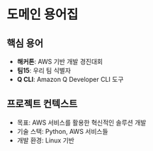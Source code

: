 # 도메인 용어집

## 핵심 용어
- **해커톤**: AWS 기반 개발 경진대회
- **팀15**: 우리 팀 식별자
- **Q CLI**: Amazon Q Developer CLI 도구

## 프로젝트 컨텍스트
- 목표: AWS 서비스를 활용한 혁신적인 솔루션 개발
- 기술 스택: Python, AWS 서비스들
- 개발 환경: Linux 기반
